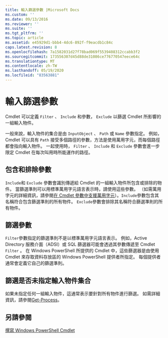 ```yaml
---
title: 輸入篩選參數 |Microsoft Docs
ms.custom: ''
ms.date: 09/13/2016
ms.reviewer: ''
ms.suite: ''
ms.tgt_pltfrm: ''
ms.topic: article
ms.assetid: e45929d1-bbb4-4dc6-892f-f9eacdb1c84c
caps.latest.revision: 8
ms.openlocfilehash: 7a1582031d27f78bad069f5539408312ccabb3f2
ms.sourcegitcommit: 173556307d45d88de31086ce776770547eece64c
ms.translationtype: MT
ms.contentlocale: zh-TW
ms.lasthandoff: 05/19/2020
ms.locfileid: "83563881"
---
```

# <a name="input-filter-parameters"></a>輸入篩選參數

Cmdlet 可以定義 `Filter` 、 `Include` 和參數， `Exclude` 以篩選 Cmdlet 所影響的一組輸入物件。

一般來說，輸入物件的集合是由 `InputObject` 、 `Path` 或 `Name` 參數指定。 例如，Cmdlet 可以具有 `Path` 接受多個路徑的參數，方法是使用萬用字元，而每個路徑都會指向輸入物件。 一起使用時， `Filter` 、 `Include` 和 `Exclude` 參數會進一步限定 Cmdlet 在每次叫用時所能運作的路徑。

## <a name="include-and-exclude-parameters"></a>包含和排除參數

`Include`和 `Exclude` 參數會識別傳遞給 Cmdlet 的一組輸入物件所包含或排除的物件。 當篩選準則可以用標準萬用字元語言表示時，請使用這些參數。 （如需萬用字元的詳細資訊，請參閱[在 Cmdlet 參數中支援萬用字元](./supporting-wildcard-characters-in-cmdlet-parameters.md)）。`Include`參數包含其名稱符合包含篩選準則的所有物件。 `Exclude`參數會排除其名稱符合篩選準則的所有物件。

## <a name="filter-parameter"></a>篩選參數

`Filter`參數指定的篩選準則不是以標準萬用字元語言表示。 例如，Active Directory 服務介面（ADSI）或 SQL 篩選器可能會透過其參數傳遞至 Cmdlet `Filter` 。 在 Windows PowerShell 所提供的 Cmdlet 中，這些篩選器是由使用 Cmdlet 來存取資料存放區的 Windows PowerShell 提供者所指定。 每個提供者通常會定義它自己的篩選準則。

## <a name="filtering-if-no-set-of-input-objects-is-specified"></a>篩選是否未指定輸入物件集合

如果未指定任何一組輸入物件，這通常表示要針對所有物件進行篩選。 如需詳細資訊，請參閱[Get-Process](/powershell/module/Microsoft.PowerShell.Management/Get-Process)。

## <a name="see-also"></a>另請參閱

[撰寫 Windows PowerShell Cmdlet](./writing-a-windows-powershell-cmdlet.md)
